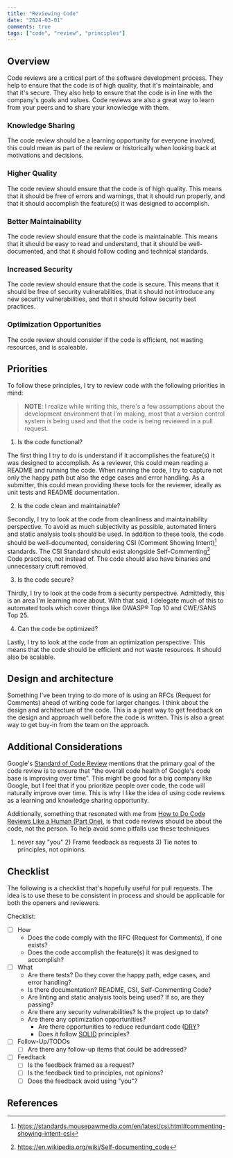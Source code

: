 ```yaml
---
title: "Reviewing Code"
date: "2024-03-01"
comments: true
tags: ["code", "review", "principles"]
---
```


## Overview
Code reviews are a critical part of the software development process. They help to ensure that the code is of high
quality, that it's maintainable, and that it's secure. They also help to ensure that the code is in line with the
company's goals and values. Code reviews are also a great way to learn from your peers and to share your knowledge
with them.

### Knowledge Sharing
The code review should be a learning opportunity for everyone involved, this could mean as part of the review or
historically when looking back at motivations and decisions.

### Higher Quality
The code review should ensure that the code is of high quality. This means that it should be free of errors and
warnings, that it should run properly, and that it should accomplish the feature(s) it was designed to accomplish.

### Better Maintainability
The code review should ensure that the code is maintainable. This means that it should be easy to read and understand,
that it should be well-documented, and that it should follow coding and technical standards.

### Increased Security
The code review should ensure that the code is secure. This means that it should be free of security vulnerabilities,
that it should not introduce any new security vulnerabilities, and that it should follow security best practices.

### Optimization Opportunities
The code review should consider if the code is efficient, not wasting resources, and is scaleable.

## Priorities
To follow these principles, I try to review code with the following priorities in mind:

> **NOTE**: I realize while writing this, there's a few assumptions about the development environment that I'm making,
> most that a version control system is being used and that the code is being reviewed in a pull request.

1) Is the code functional?

The first thing I try to do is understand if it accomplishes the feature(s) it was designed to accomplish. As a reviewer,
this could mean reading a README and running the code.  When running the code, I try to capture not only the happy path
but also the edge cases and error handling.  As a submitter, this could mean providing these tools for the reviewer,
ideally as unit tests and README documentation.

2) Is the code clean and maintainable?

Secondly, I try to look at the code from cleanliness and maintainability perspective.  To avoid as much subjectivity as
possible, automated linters and static analysis tools should be used.  In addition to these tools, the code should be
well-documented, considering CSI (Comment Showing Intent)[^2] standards.  The CSI Standard should exist alongside
Self-Commenting[^3] Code practices, not instead of.  The code should also have binaries and unnecessary cruft removed.

3) Is the code secure?

Thirdly, I try to look at the code from a security perspective.   Admittedly, this is an area I'm learning more about.
With that said, I delegate much of this to automated tools which cover things like OWASP® Top 10 and CWE/SANS Top 25.

4) Can the code be optimized?

Lastly, I try to look at the code from an optimization perspective.  This means that the code should be efficient and not
waste resources.  It should also be scalable.

## Design and architecture
Something I've been trying to do more of is using an RFCs (Request for Comments) ahead of writing code for larger
changes.  I think about the design and architecture of the code. This is a great way to get feedback on the design and
approach well before the code is written.  This is also a great way to get buy-in from the team on the approach.

## Additional Considerations
Google's [Standard of Code Review](https://github.com/google/eng-practices/blob/master/review/reviewer/standard.md#the-standard-of-code-review)
mentions that the primary goal of the code review is to ensure that "the overall code health of Google's code base is
improving over time". This might be good for a big company like Google, but I feel that if you prioritize people over
code, the code will naturally improve over time.  This is why I like the idea of using code reviews as a learning and
knowledge sharing opportunity.

Additionally, something that resonated with me from [How to Do Code Reviews Like a Human (Part One)](https://mtlynch.io/human-code-reviews-1/),
is that code reviews should be about the code, not the person.  To help avoid some pitfalls use these techniques
1) never say "you" 2) Frame feedback as requests 3) Tie notes to principles, not opinions.

## Checklist
The following is a checklist that's hopefully useful for pull requests.  The idea is to use these to be consistent in
process and should be applicable for both the openers and reviewers.

Checklist:

- [ ] How
    - Does the code comply with the RFC (Request for Comments), if one exists?
    - Does the code accomplish the feature(s) it was designed to accomplish?
- [ ] What
    - Are there tests? Do they cover the happy path, edge cases, and error handling?
    - Is there documentation? README, CSI, Self-Commenting Code?
    - Are linting and static analysis tools being used? If so, are they passing?
    - Are there any security vulnerabilities? Is the project up to date?
    - Are there any optimization opportunities?
      - Are there opportunities to reduce redundant code ([DRY](https://en.wikipedia.org/wiki/Don%27t_repeat_yourself)?
      - Does it follow [SOLID](https://www.digitalocean.com/community/conceptual-articles/s-o-l-i-d-the-first-five-principles-of-object-oriented-design) principles?
- [ ] Follow-Up/TODOs
  - [ ] Are there any follow-up items that could be addressed?
- [ ] Feedback
  - [ ] Is the feedback framed as a request?
  - [ ] Is the feedback tied to principles, not opinions?
  - [ ] Does the feedback avoid using "you"?

## References

[^1]: <https://dev.to/codemouse92/10-principles-of-a-good-code-review-2eg>
[^2]: <https://standards.mousepawmedia.com/en/latest/csi.html#commenting-showing-intent-csi>
[^3]: <https://en.wikipedia.org/wiki/Self-documenting_code>
[^4]: <https://github.com/mawrkus/pull-request-review-guide>
[^5]: <https://github.com/google/eng-practices>
